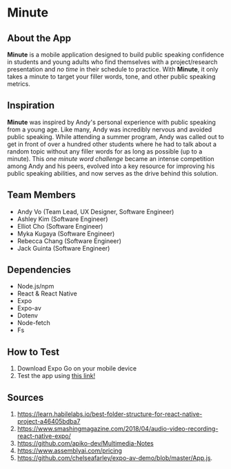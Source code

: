 # Minute

## About the App
**Minute** is a mobile application designed to build public speaking confidence in students and young adults who find themselves with a project/research presentation and *no time* in their schedule to practice. With **Minute**, it only takes a minute to target your filler words, tone, and other public speaking metrics.

## Inspiration
**Minute** was inspired by Andy's personal experience with public speaking from a young age. Like many, Andy was incredibly nervous and avoided public speaking. While attending a summer program, Andy was called out to get in front of over a hundred other students where he had to talk about a random topic without any filler words for as long as possible (up to a minute). This *one minute word challenge* became an intense competition among Andy and his peers, evolved into a key resource for improving his public speaking abilities, and now serves as the drive behind this solution.

## Team Members
- Andy Vo (Team Lead, UX Designer, Software Engineer)
- Ashley Kim (Software Engineer)
- Elliot Cho (Software Engineer)
- Myka Kugaya (Software Engineer)
- Rebecca Chang (Software Engineer)
- Jack Guinta (Software Engineer)

## Dependencies
- Node.js/npm
- React & React Native
- Expo
- Expo-av
- Dotenv
- Node-fetch
- Fs

## How to Test
1. Download Expo Go on your mobile device
2. Test the app using [this link!](https://exp.host/@andyyvo/minute/index.exp?sdkVersion=44.0.0)

## Sources
1. https://learn.habilelabs.io/best-folder-structure-for-react-native-project-a46405bdba7 <br/>
2. https://www.smashingmagazine.com/2018/04/audio-video-recording-react-native-expo/<br/>
3. https://github.com/apiko-dev/Multimedia-Notes <br/>
4. https://www.assemblyai.com/pricing <br/>
5. https://github.com/chelseafarley/expo-av-demo/blob/master/App.js. 

